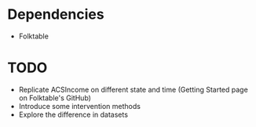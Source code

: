 # Dependencies
- Folktable

# TODO
- Replicate ACSIncome on different state and time (Getting Started page on Folktable's GitHub)
- Introduce some intervention methods
- Explore the difference in datasets